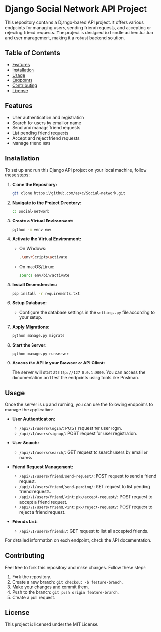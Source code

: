 # Django Social Network API Project

This repository contains a Django-based API project. It offers various endpoints for managing users, sending friend requests, and accepting or rejecting friend requests. The project is designed to handle authentication and user management, making it a robust backend solution.

## Table of Contents

- [Features](#features)
- [Installation](#installation)
- [Usage](#usage)
- [Endpoints](#endpoints)
- [Contributing](#contributing)
- [License](#license)

## Features

- User authentication and registration
- Search for users by email or name
- Send and manage friend requests
- List pending friend requests
- Accept and reject friend requests
- Manage friend lists

## Installation

To set up and run this Django API project on your local machine, follow these steps:

1. **Clone the Repository:**

   ```bash
   git clone https://github.com/as4c/Social-network.git
   ```

2. **Navigate to the Project Directory:**

   ```bash
   cd Social-network
   ```

3. **Create a Virtual Environment:**

   ```bash
   python -m venv env
   ```

4. **Activate the Virtual Environment:**

   - On Windows:

     ```bash
     .\env\Scripts\activate
     ```

   - On macOS/Linux:

     ```bash
     source env/bin/activate
     ```

5. **Install Dependencies:**

   ```bash
   pip install -r requirements.txt
   ```

6. **Setup Database:**

   - Configure the database settings in the `settings.py` file according to your setup.

7. **Apply Migrations:**

   ```bash
   python manage.py migrate
   ```

8. **Start the Server:**

   ```bash
   python manage.py runserver
   ```

9. **Access the API in your Browser or API Client:**

   The server will start at `http://127.0.0.1:8000`. You can access the documentation and test the endpoints using tools like Postman.

## Usage

Once the server is up and running, you can use the following endpoints to manage the application:

- **User Authentication:**
  - `/api/v1/users/login/`: POST request for user login.
  - `/api/v1/users/signup/`: POST request for user registration.

- **User Search:**
  - `/api/v1/users/search/`: GET request to search users by email or name.

- **Friend Request Management:**
  - `/api/v1/users/friend/send-request/`: POST request to send a friend request.
  - `/api/v1/users/friend/send-pending/`: GET request to list pending friend requests.
  - `/api/v1/users/friend/<int:pk>/accept-request/`: POST request to accept a friend request.
  - `/api/v1/users/friend/<int:pk>/reject-request/`: POST request to reject a friend request.

- **Friends List:**
  - `/api/v1/users/friends/`: GET request to list all accepted friends.

For detailed information on each endpoint, check the API documentation.

## Contributing

Feel free to fork this repository and make changes. Follow these steps:

1. Fork the repository.
2. Create a new branch: `git checkout -b feature-branch`.
3. Make your changes and commit them.
4. Push to the branch: `git push origin feature-branch`.
5. Create a pull request.

## License

This project is licensed under the MIT License.

